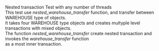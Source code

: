 Nested transaction Test with any number of threads<br>
This test use _nested_warehouse_transfer_ function, and transfer between WAREHOUSE type of objects.<br>
It takes four WAREHOUSE type objects and creates multyple level transactions with mixed objects.<br>
The function _nested_warehouse_transfer_ create nested transaction and invokes the _warehouse_transfer_ function<br>
as a most inner transaction.






